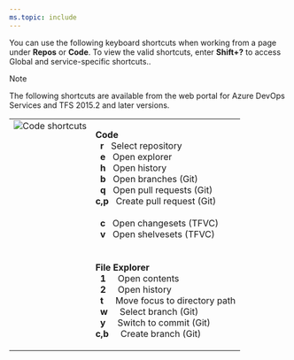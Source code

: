 ```yaml
---
ms.topic: include
---
```



<a id="code-shortcuts"></a>

You can use the following keyboard shortcuts when working from a page under **Repos** or **Code**. To view the valid shortcuts, enter **Shift+?** to access  Global and service-specific shortcuts.. 

> [!NOTE]  
> The following shortcuts are available from the web portal for Azure DevOps Services and TFS 2015.2 and later versions. 

<table width="70%">
<tbody valign="top">
<tr>
<td><img src="/azure/devops/includes/media/keyboard-shortcuts/code-shortcuts.png" alt="Code shortcuts"/></td>
<td>

**Code**<br/> 
&nbsp;&nbsp;**r**&nbsp;&nbsp;&nbsp;Select repository <br/>
&nbsp;&nbsp;**e**&nbsp;&nbsp;&nbsp;Open explorer <br/>
&nbsp;&nbsp;**h**&nbsp;&nbsp;&nbsp;Open history <br/>
&nbsp;&nbsp;**b**&nbsp;&nbsp;&nbsp;Open branches (Git)<br/>
&nbsp;&nbsp;**q**&nbsp;&nbsp;&nbsp;Open pull requests (Git)<br/>
**c,p**&nbsp;&nbsp;&nbsp;Create pull request (Git)<br/>
<br/> 
&nbsp;&nbsp;**c**&nbsp;&nbsp;&nbsp;Open changesets (TFVC)<br/> 
&nbsp;&nbsp;**v**&nbsp;&nbsp;&nbsp;Open shelvesets (TFVC)<br/>
<br/><br/>
**File Explorer** <br/>
&nbsp;&nbsp;**1**&nbsp;&nbsp;&nbsp;&nbsp;&nbsp;Open contents<br/>
&nbsp;&nbsp;**2**&nbsp;&nbsp;&nbsp;&nbsp;&nbsp;Open history<br/>
&nbsp;&nbsp;**t**&nbsp;&nbsp;&nbsp;&nbsp;&nbsp;Move focus to directory path<br/>
&nbsp;&nbsp;**w**&nbsp;&nbsp;&nbsp;&nbsp;&nbsp;Select branch (Git)<br/>
&nbsp;&nbsp;**y**&nbsp;&nbsp;&nbsp;&nbsp;&nbsp;Switch to commit (Git)<br/>
**c,b**&nbsp;&nbsp;&nbsp;&nbsp;&nbsp;Create branch (Git)<br/>

</td>

</tr>
</tbody>
</table>



